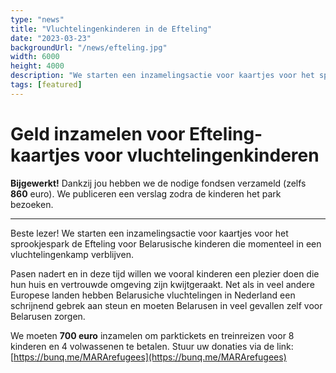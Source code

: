 ```yaml
---
type: "news"
title: "Vluchtelingenkinderen in de Efteling"
date: "2023-03-23"
backgroundUrl: "/news/efteling.jpg"
width: 6000
height: 4000
description: "We starten een inzamelingsactie voor kaartjes voor het sprookjespark de Efteling voor Belarusische kinderen die momenteel in een vluchtelingenkamp verblijven."
tags: [featured]
---
```


# Geld inzamelen voor Efteling-kaartjes voor vluchtelingenkinderen

**Bijgewerkt!** Dankzij jou hebben we de nodige fondsen verzameld (zelfs **860** euro). We publiceren een verslag zodra de kinderen het park bezoeken.

---

Beste lezer! We starten een inzamelingsactie voor kaartjes voor het sprookjespark de Efteling voor Belarusische kinderen die momenteel in een vluchtelingenkamp verblijven.

Pasen nadert en in deze tijd willen we vooral kinderen een plezier doen die hun huis en vertrouwde omgeving zijn kwijtgeraakt.
Net als in veel andere Europese landen hebben Belarusiche vluchtelingen in Nederland een schrijnend gebrek aan steun en moeten Belarusen in veel gevallen zelf voor Belarusen zorgen.

We moeten **700 euro** inzamelen om parktickets en treinreizen voor 8 kinderen en 4 volwassenen te betalen.
Stuur uw donaties via de link: [https://bunq.me/MARArefugees](https://bunq.me/MARArefugees)
